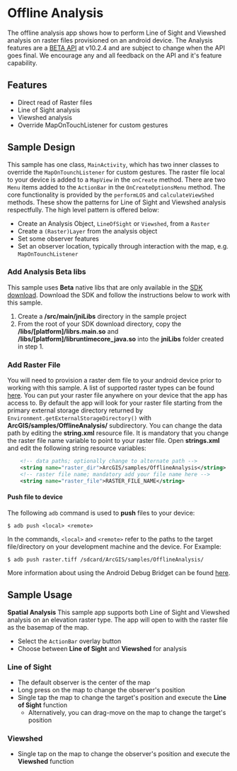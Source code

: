 # Offline Analysis
The offline analysis app shows how to perform Line of Sight and Viewshed analysis on raster files provisioned on an android device.  The Analysis features are a [BETA API](https://developers.arcgis.com/android/guide/release-notes.htm#ESRI_SECTION1_A1A4B44D91824E9FB79D2E7CF32B4CA1) at v10.2.4 and are subject to change when the API goes final.  We encourage any and all feedback on the API and it's feature capability.  

## Features
* Direct read of Raster files
* Line of Sight analysis
* Viewshed analysis
* Override MapOnTouchListener for custom gestures

## Sample Design
This sample has one class, ```MainActivity```, which has two inner classes to override the ```MapOnTounchListener``` for custom gestures.  The raster file local to your device is added to a ```MapView``` in the ```onCreate``` method.  There are two ```Menu``` items added to the ```ActionBar``` in the ```OnCreateOptionsMenu``` method.  The core functionality is provided by the ```performLOS``` and ```calculateViewShed``` methods.  These show the patterns for Line of Sight and Viewshed analysis respectfully.  The high level pattern is offered below:  

* Create an Analysis Object, ```LineOfSight``` or ```Viewshed```, from a ```Raster```
* Create a ```(Raster)Layer``` from the analysis object
* Set some observer features
* Set an observer location, typically through interaction with the map, e.g. ```MapOnTounchListener```

### Add Analysis Beta libs
This sample uses **Beta** native libs that are only available in the [SDK download](https://developers.arcgis.com/android).  Download the SDK and follow the instructions below to work with this sample.

1. Create a **/src/main/jniLibs** directory in the sample project
2. From the root of your SDK download directory, copy the **/libs/[platform]/librs.main.so** and **/libs/[platform]/libruntimecore_java.so** into the **jniLibs** folder created in step 1.

### Add Raster File
You will need to provision a raster dem file to your android device prior to working with this sample.  A list of supported raster types can be found [here](https://developers.arcgis.com/android/guide/release-notes.htm#ESRI_SECTION1_74BB7A1174F74D27BB681BE5EF619C48).  You can put your raster file anywhere on your device that the app has access to.  By default the app will look for your raster file starting from the primary external storage directory returned by ```Environment.getExternalStorageDirectory()``` with **ArcGIS/samples/OfflineAnalysis/** subdirectory.  You can change the data path by editing the **string.xml** resource file.  It is mandatory that you change the raster file name variable to point to your raster file.  Open **strings.xml** and edit the following string resource variables:

```xml
    <!-- data paths; optionally change to alternate path -->
    <string name="raster_dir">ArcGIS/samples/OfflineAnalysis</string>
    <!-- raster file name; mandatory add your file name here -->
    <string name="raster_file">RASTER_FILE_NAME</string>
```

#### Push file to device
The following ```adb``` command is used to **push** files to your device:  

```
$ adb push <local> <remote>
```

In the commands, ```<local>``` and ```<remote>``` refer to the paths to the target file/directory on your development machine and the device.  For Example:  

```
$ adb push raster.tiff /sdcard/ArcGIS/samples/OfflineAnalysis/
```

More information about using the Android Debug Bridget can be found [here](http://developer.android.com/tools/help/adb.html).  

## Sample Usage
**Spatial Analysis**
This sample app supports both Line of Sight and Viewshed analysis on an elevation raster type. The app will open to with the raster file as the basemap of the map.  

* Select the ```ActionBar``` overlay button
* Choose between **Line of Sight** and **Viewshed** for analysis

### Line of Sight
* The default observer is the center of the map
* Long press on the map to change the observer's position
* Single tap the map to change the target's position and execute the **Line of Sight** function
  * Alternatively, you can drag-move on the map to change the target's position

### Viewshed
* Single tap on the map to change the observer's position and execute the **Viewshed** function
